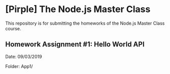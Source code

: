 # [Pirple] The Node.js Master Class

This repository is for submitting the homeworks of the Node.js Master Class course.

## Homework Assignment #1: Hello World API
Date:     09/03/2019

Folder:   App1/
